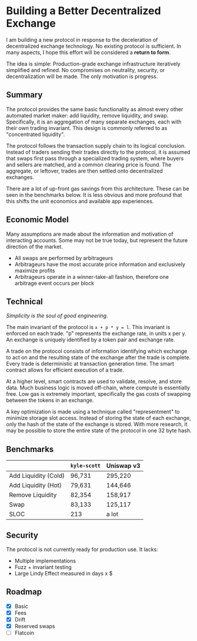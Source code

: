 # Building a Better Decentralized Exchange

I am building a new protocol in response to the deceleration of decentralized exchange technology. No existing protocol is sufficient. In many aspects, I hope this effort will be considered a **return to form**.

The idea is simple: Production-grade exchange infrastructure iteratively simplified and refined. No compromises on neutrality, security, or decentralization will be made. The only motivation is progress.

## Summary

The protocol provides the same basic functionality as almost every other automated market maker: add liquidity, remove liquidity, and swap. Specifically, it is an aggregation of many separate exchanges, each with their own trading invariant. This design is commonly referred to as "concentrated liquidity".

The protocol follows the transaction supply chain to its logical conclusion. Instead of traders sending their trades directly to the protocol, it is assumed that swaps first pass through a specialized trading system, where buyers and sellers are matched, and a common clearing price is found. The aggregate, or leftover, trades are then settled onto decentralized exchanges.

There are a lot of up-front gas savings from this architecture. These can be seen in the benchmarks below. It is less obvious and more profound that this shifts the unit economics and available app experiences.

## Economic Model

Many assumptions are made about the information and motivation of interacting accounts. Some may not be true today, but represent the future direction of the market.

- All swaps are performed by arbitrageurs
- Arbitrageurs have the most accurate price information and exclusively maximize profits
- Arbitrageurs operate in a winner-take-all fashion, therefore one arbitrage event occurs per block

## Technical

_Simplicity is the soul of good engineering._

The main invariant of the protocol is `x + p * y = l`. This invariant is enforced on each trade. "p" represents the exchange rate, in units x per y. An exchange is uniquely identified by a token pair and exchange rate.

A trade on the protocol consists of information identifying which exchange to act on and the resulting state of the exchange after the trade is complete. Every trade is deterministic at transaction generation time. The smart contract allows for efficient execution of a trade.

At a higher level, smart contracts are used to validate, resolve, and store data. Much business logic is moved off-chain, where compute is essentially free. Low gas is extremely important, specifically the gas costs of swapping between the tokens in an exchange.

A key optimization is made using a technique called "representment" to minimize storage slot access. Instead of storing the state of each exchange, only the hash of the state of the exchange is stored. With more research, it may be possible to store the entire state of the protocol in one 32 byte hash.

## Benchmarks

|                      | `kyle-scott` | Uniswap v3 |
|----------------------|--------------|------------|
| Add Liquidity (Cold) |       96,731 |    295,220 |
| Add Liquidity (Hot)  |       79,631 |    144,646 |
| Remove Liquidity     |       82,354 |    158,917 |
| Swap                 |       83,133 |    125,117 |
| SLOC                 |          213 |      a lot |

## Security

The protocol is not currently ready for production use. It lacks:

- Multiple implementations
- Fuzz + invariant testing
- Large Lindy Effect measured in days x $

## Roadmap

- [x] Basic
- [x] Fees
- [x] Drift
- [x] Reserved swaps
- [ ] Flatcoin
